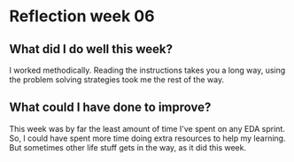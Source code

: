 # Reflection week 06

## What did I do well this week?

I worked methodically. Reading the instructions takes you a long way, using the problem solving strategies took me the rest of the way.

## What could I have done to improve?

This week was by far the least amount of time I've spent on any EDA sprint. So, I could have spent more time doing extra resources to help my learning. But sometimes other life stuff gets in the way, as it did this week.
